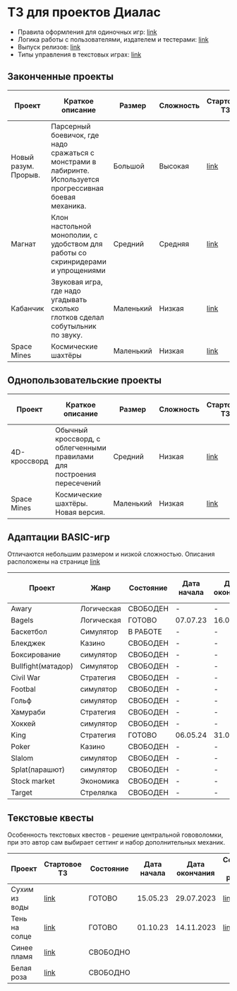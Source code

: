 # ТЗ для проектов Диалас

* Правила оформления для одиночных игр: [link](https://github.com/antlas1/reqdialas/blob/main/manuals/selfengine.md)
* Логика работы с пользователями, издателем и тестерами: [link](https://github.com/antlas1/reqdialas/blob/main/izdat.md)
* Выпуск релизов: [link](https://github.com/antlas1/reqdialas/blob/main/manuals/release.md)
* Типы управления в текстовых играх: [link](https://github.com/antlas1/reqdialas/blob/main/controltypes.md)


## Законченные проекты

| Проект               | Краткое описание                                                                                            | Размер    | Сложность | Стартовое ТЗ| Состояние     | Дата начала | Дата окончания | Ссылка на релиз | Ссылка на исходник |
| -------------------- | ----------------------------------------------------------------------------------------------------------- | --------- | --------- | ----------- | ------------- | ----------- | -------------- | --------------- | -------------------|
| Новый разум. Прорыв. | Парсерный боевичок, где надо сражаться с монстрами в лабиринте. Используется прогрессивная боевая механика. | Большой   | Высокая   | [link](https://github.com/antlas1/reqdialas/tree/main/lone/newmind2)      | <u>ЗАМОРОЖЕН</u>     | 27.11.22    | -              | -               | -                  |
| Магнат               | Клон настольной монополии, с удобством для работы со скринридерами и упрощениями                            | Средний   | Средняя   | [link](https://github.com/antlas1/reqdialas/tree/main/lone/magnat)      | **ГОТОВО**        | 06.12.22    | 17.01.23       | [link](https://github.com/antlas1/reqdialas/releases/download/v1.3/Monopolist_v_1.3.exe)          | [link](https://github.com/GDP1977/Monopolist-v-1-3)             |
| Кабанчик             | Звуковая игра, где надо угадывать сколько глотков сделал собутыльник по звуку.                              | Маленький | Низкая    | [link](https://github.com/antlas1/reqdialas/tree/main/lone/tavern)      | **ГОТОВО**        | 17.01.23    | 02.03.23       | [link](https://disk.yandex.ru/d/KZCRSljVfmB4Ag)          |                    |
| Space Mines          | Космические шахтёры                                                                                         | Маленький | Низкая    | [link](https://github.com/antlas1/reqdialas/tree/main/lone/space-mines)      | **ГОТОВО**        | 09.03.23    | 09.06.23(17.04)   | [link](https://github.com/Pobji/SpaceMine/releases/download/v0.7.2/Release.zip)          | [link](https://github.com/Pobji/SpaceMine)             |


## Однопользовательские проекты

| Проект               | Краткое описание                                                                                            | Размер    | Сложность | Стартовое ТЗ| Состояние     | Дата начала | Дата окончания | Ссылка на релиз | Ссылка на исходник |
| -------------------- | ----------------------------------------------------------------------------------------------------------- | --------- | --------- | ----------- | ------------- | ----------- | -------------- | --------------- | -------------------|
| 4D-кроссворд         | Обычный кроссворд, с облегченными правилами для построения пересечений                                      | Средний   | Низкая    | [link](https://github.com/antlas1/reqdialas/tree/main/lone/cross4D)      | **ГОТОВО**      | 25.05.23    |  08.07.23        |  [link](https://alexrax277.github.io/crossword_4d)               | [link](https://github.com/AlexRax277/crossword_4d)                   |
| Space Mines          | Космические шахтёры. Новая версия.                                                                          | Маленький | Низкая    | [link](https://github.com/antlas1/reqdialas/tree/main/lone/space-mines)      | СВОБОДНО      |             |                |                 |                    |

## Адаптации BASIC-игр

Отличаются небольшим размером и низкой сложностью. Описания расположены на странице [link](https://github.com/antlas1/reqdialas/tree/main/lone/basic)

| Проект       | Жанр          | Состояние     | Дата начала | Дата окончания | Ссылка на релиз | Ссылка на исходник |
| ------------ |-------------- |-------------- | ----------- | -------------- | --------------- | -------------------|
|  Awary       | Логическая    | СВОБОДЕН      |  -          |  -             |  -              |  -                 |  
|  Bagels      | Логическая    | ГОТОВО        |  07.07.23   |  16.09.23      |  [link](https://dialas.ru/wp-content/uploads/2023/09/bagels.zip) |  [link](https://github.com/YakovlevIgorr/bagels) |  
|  Баскетбол   | Cимулятор     | В РАБОТЕ      |  -          |  -             |  -              |  -                 |  
|  Блекджек    | Казино        | СВОБОДЕН      |  -          |  -             |  -              |  -                 |  
|  Боксирование| симулятор     | СВОБОДЕН      |  -          |  -             |  -              |  -                 |  
|  Bullfight(матадор)| Симулятор| СВОБОДЕН     |  -          |  -             |  -              |  -                 |  
|  Civil War   | Стратегия     | СВОБОДЕН      |  -          |  -             |  -              |  -                 |  
|  Footbal     | симулятор     | СВОБОДЕН      |  -          |  -             |  -              |  -                 |  
|  Гольф       | симулятор     | СВОБОДЕН      |  -          |  -             |  -              |  -                 |  
|  Хамураби    | Стратегия     | СВОБОДЕН      |  -          |  -             |  -              |  -                 |  
|  Хоккей      | симулятор     | СВОБОДЕН      |  -          |  -             |  -              |  -                 |  
|  King        | Стратегия     | ГОТОВО        |  06.05.24   |  31.05.24      |  [link](http://dialas.ru/wp-content/uploads/2024/07/premier_concurs.zip) | [link](https://github.com/tkvitko/king_game) |  
|  Poker       | Казино        | СВОБОДЕН      |  -          |  -             |  -              |  -                 |  
|  Slalom      | симулятор     | СВОБОДЕН      |  -          |  -             |  -              |  -                 |  
|  Splat(парашют)| симулятор   | СВОБОДЕН      |  -          |  -             |  -              |  -                 |  
|  Stock market| Экономика     | СВОБОДЕН      |  -          |  -             |  -              |  -                 |  
|  Target      | Стрелялка     | СВОБОДЕН      |  -          |  -             |  -              |  -                 |  




## Текстовые квесты

Особенность текстовых квестов - решение центральной гововоломки, при это автор сам выбирает сеттинг и набор дополнительных механик.

| Проект               | Стартовое ТЗ| Состояние     | Дата начала | Дата окончания | Ссылка на релиз | Ссылка на исходник |
| -------------------- | ----------- | ------------- | ----------- | -------------- | --------------- | -------------------|
|  Сухим из воды       |   [link](https://github.com/antlas1/reqdialas/tree/main/quests/dry)    |  ГОТОВО     |  15.05.23   |  29.07.2023    |  [link](https://disk.yandex.ru/d/r3vkXM7XX2Isrg) |  -                 |  
|  Тень на солце       |   [link](https://github.com/antlas1/reqdialas/tree/main/quests/sun)    |  ГОТОВО     |  01.10.23   |  14.11.2023    |  [link](https://disk.yandex.ru/d/ApuYmhtP4eiDwA) |  -                 |
|  Синее пламя         |   [link](https://github.com/antlas1/reqdialas/tree/main/quests/blue_fire)    |  СВОБОДНО     |    |      |   |  -                 |  
|  Белая роза          |   [link](https://github.com/antlas1/reqdialas/tree/main/quests/white_rose)    |  СВОБОДНО     |    |      |  |  -                 |

